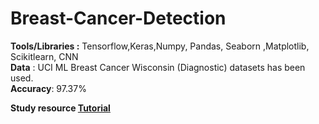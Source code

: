 # Breast-Cancer-Detection
**Tools/Libraries :** Tensorflow,Keras,Numpy, Pandas, Seaborn ,Matplotlib, Scikitlearn, CNN <br /> 
**Data** : UCI ML Breast Cancer Wisconsin (Diagnostic) datasets has been used.<br /> 
**Accuracy**: 97.37%

**Study resource [Tutorial](https://www.youtube.com/watch?v=Y6UDeGRyNZk&feature=youtu.be)**

